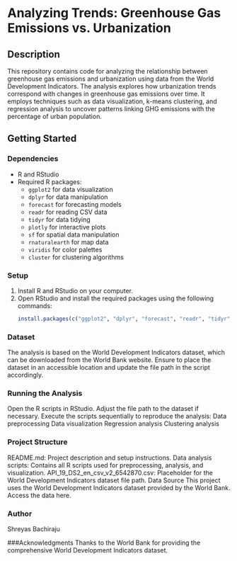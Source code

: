 # Analyzing Trends: Greenhouse Gas Emissions vs. Urbanization

## Description
This repository contains code for analyzing the relationship between greenhouse gas emissions and urbanization using data from the World Development Indicators. The analysis explores how urbanization trends correspond with changes in greenhouse gas emissions over time. It employs techniques such as data visualization, k-means clustering, and regression analysis to uncover patterns linking GHG emissions with the percentage of urban population.

## Getting Started

### Dependencies
- R and RStudio
- Required R packages:
  - `ggplot2` for data visualization
  - `dplyr` for data manipulation
  - `forecast` for forecasting models
  - `readr` for reading CSV data
  - `tidyr` for data tidying
  - `plotly` for interactive plots
  - `sf` for spatial data manipulation
  - `rnaturalearth` for map data
  - `viridis` for color palettes
  - `cluster` for clustering algorithms

### Setup
1. Install R and RStudio on your computer.
2. Open RStudio and install the required packages using the following commands:
   ```R
   install.packages(c("ggplot2", "dplyr", "forecast", "readr", "tidyr", "plotly", "sf", "rnaturalearth", "viridis", "cluster"))

### Dataset
The analysis is based on the World Development Indicators dataset, which can be downloaded from the World Bank website. Ensure to place the dataset in an accessible location and update the file path in the script accordingly.

### Running the Analysis
Open the R scripts in RStudio.
Adjust the file path to the dataset if necessary.
Execute the scripts sequentially to reproduce the analysis:
Data preprocessing
Data visualization
Regression analysis
Clustering analysis

### Project Structure
README.md: Project description and setup instructions.
Data analysis scripts: Contains all R scripts used for preprocessing, analysis, and visualization.
API_19_DS2_en_csv_v2_6542870.csv: Placeholder for the World Development Indicators dataset file path.
Data Source
This project uses the World Development Indicators dataset provided by the World Bank. Access the data here.

### Author
Shreyas Bachiraju

###Acknowledgments
Thanks to the World Bank for providing the comprehensive World Development Indicators dataset.
